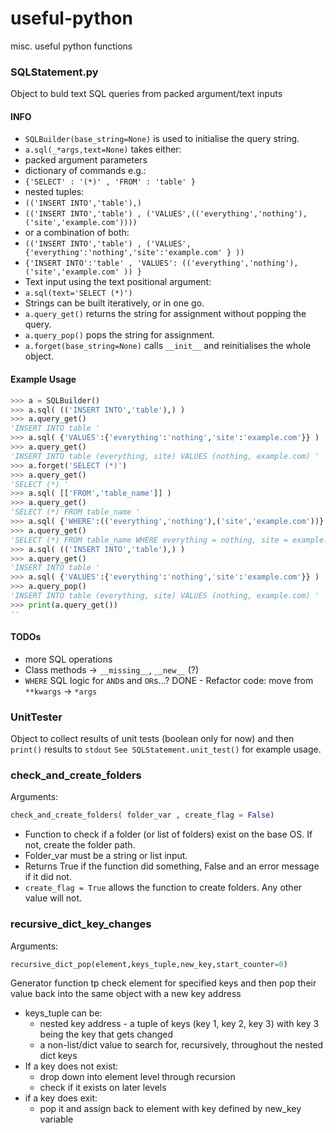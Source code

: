 # useful-python
misc. useful python functions

### SQLStatement.py
Object to buld text SQL queries from packed argument/text inputs

#### INFO
- `SQLBuilder(base_string=None)` is used to initialise the query string.
- `a.sql(_*args,text=None)` takes either:
 - packed argument parameters
  - dictionary of commands e.g.:
   - `{'SELECT' : '(*)' , 'FROM' : 'table' }`
  - nested tuples:
   - `(('INSERT INTO','table'),)`
   - `(('INSERT INTO','table') , ('VALUES',(('everything','nothing'),('site','example.com'))))`
  - or a combination of both:
   - `(('INSERT INTO','table') , ('VALUES',{'everything':'nothing','site':'example.com' } ))`
   - `{'INSERT INTO':'table' , 'VALUES': (('everything','nothing'),('site','example.com' )) }`
  - Text input using the text positional argument:
   - `a.sql(text='SELECT (*)')`
- Strings can be built iteratively, or in one go.
- `a.query_get()` returns the string for assignment without popping the query.
- `a.query_pop()` pops the string for assignment.
- `a.forget(base_string=None)` calls `__init__` and reinitialises the whole object.

#### Example Usage
```python
>>> a = SQLBuilder()
>>> a.sql( (('INSERT INTO','table'),) )
>>> a.query_get()
'INSERT INTO table '
>>> a.sql( {'VALUES':{'everything':'nothing','site':'example.com'}} )
>>> a.query_get()
'INSERT INTO table (everything, site) VALUES (nothing, example.com) '
>>> a.forget('SELECT (*)')
>>> a.query_get()
'SELECT (*) '
>>> a.sql( [['FROM','table_name']] )
>>> a.query_get()
'SELECT (*) FROM table_name '
>>> a.sql( {'WHERE':(('everything','nothing'),('site','example.com'))} )
>>> a.query_get()
'SELECT (*) FROM table_name WHERE everything = nothing, site = example.com '
>>> a.sql( (('INSERT INTO','table'),) )
>>> a.query_get()
'INSERT INTO table '
>>> a.sql( {'VALUES':{'everything':'nothing','site':'example.com'}} )
>>> a.query_pop()
'INSERT INTO table (everything, site) VALUES (nothing, example.com) '
>>> print(a.query_get())
''
```
#### TODOs
- more SQL operations
- Class methods -> `__missing__`, `__new__` (?)
- `WHERE` SQL logic for `AND`s and `OR`s...?
DONE - Refactor code: move from `**kwargs` -> `*args`

### UnitTester
Object to collect results of unit tests (boolean only for now) and then `print()` results to `stdout`
`See SQLStatement.unit_test()` for example usage.

### check_and_create_folders
Arguments:
```python
check_and_create_folders( folder_var , create_flag = False)
```
- Function to check if a folder (or list of folders) exist on the base OS. If not, create the folder path.
- Folder_var must be a string or list input.
- Returns True if the function did something, False and an error message if it did not.
- `create_flag = True` allows the function to create folders. Any other value will not.

### recursive_dict_key_changes
Arguments:
```python
recursive_dict_pop(element,keys_tuple,new_key,start_counter=0)
```
Generator function tp check element for specified keys and then pop their value back into the same object with a new key address
- keys_tuple can be:
	- nested key address - a tuple of keys (key 1, key 2, key 3) with key 3 being the key that gets changed
	- a non-list/dict value to search for, recursively, throughout the nested dict keys
- If a key does not exist:
	- drop down into element level through recursion
	- check if it exists on later levels
- if a key does exit:
	- pop it and assign back to element with key defined by new_key variable
